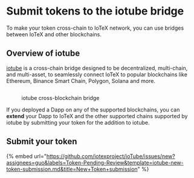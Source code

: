 # Submit tokens to the iotube bridge

To make your token cross-chain to IoTeX network, you can use bridges between IoTeX and other blockchains.

## Overview of iotube <a href="#iotube" id="iotube"></a>

[iotube](https://iotube.org/) is a cross-chain bridge designed to be decentralized, multi-chain, and multi-asset, to seamlessly connect IoTeX to popular blockchains like Ethereum, Binance Smart Chain, Polygon, Solana and more.

<figure><img src="https://docs.iotex.io/~gitbook/image?url=https%3A%2F%2F448392349-files.gitbook.io%2F%7E%2Ffiles%2Fv0%2Fb%2Fgitbook-legacy-files%2Fo%2Fassets%252F-MUPHwAAaa4_zIrX70rA%252F-MfT4Ig3ouoxHcqoQsan%252F-MfT9_PFCy7_FnHVQiI9%252Fimage.png%3Falt%3Dmedia%26token%3Da5f0e538-5fe8-47d8-a2d7-773c29e13b27&#x26;width=768&#x26;dpr=4&#x26;quality=100&#x26;sign=d61d3982dc5af1363fbf6984f2482bb2806230e0a70bad111d45a7d93aed97b7" alt=""><figcaption><p>iotube cross-blockchain bridge</p></figcaption></figure>

If you deployed a Dapp on any of the supported blockchains, you can **extend** your Dapp to IoTeX and the other supported chains supported by iotube by submitting your token for the addition to iotube.

## **Submit** **your token**

{% embed url="https://github.com/iotexproject/ioTube/issues/new?assignees=guo&labels=Token-Pending-Review&template=iotube-new-token-submission.md&title=New+Token+submission" %}
